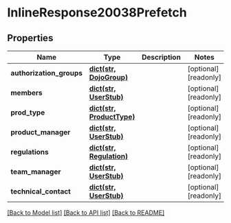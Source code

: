 # InlineResponse20038Prefetch

## Properties
Name | Type | Description | Notes
------------ | ------------- | ------------- | -------------
**authorization_groups** | [**dict(str, DojoGroup)**](DojoGroup.md) |  | [optional] [readonly] 
**members** | [**dict(str, UserStub)**](UserStub.md) |  | [optional] [readonly] 
**prod_type** | [**dict(str, ProductType)**](ProductType.md) |  | [optional] [readonly] 
**product_manager** | [**dict(str, UserStub)**](UserStub.md) |  | [optional] [readonly] 
**regulations** | [**dict(str, Regulation)**](Regulation.md) |  | [optional] [readonly] 
**team_manager** | [**dict(str, UserStub)**](UserStub.md) |  | [optional] [readonly] 
**technical_contact** | [**dict(str, UserStub)**](UserStub.md) |  | [optional] [readonly] 

[[Back to Model list]](../README.md#documentation-for-models) [[Back to API list]](../README.md#documentation-for-api-endpoints) [[Back to README]](../README.md)


